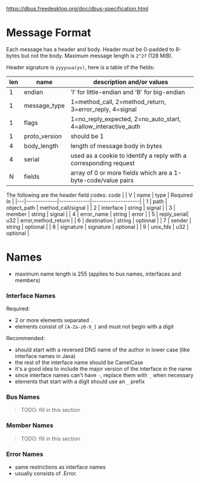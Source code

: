 https://dbus.freedesktop.org/doc/dbus-specification.html

# Message Format

Each message has a header and body.  Header must be 0-padded to 8-bytes but not the body.
Maximum message length is `2^27` (128 MiB).

Header signature is `yyyyuua(yv)`, here is a table of the fields:

|len| name             | description and/or values                                         |
|---|------------------|-------------------------------------------------------------------|
| 1 | endian           | 'l' for little-endian and 'B' for big-endian                      |
| 1 | message_type     | 1=method_call, 2=method_return, 3=error_reply, 4=signal           |
| 1 | flags            | 1=no_reply_expected, 2=no_auto_start, 4=allow_interactive_auth    |
| 1 | proto_version    | should be 1                                                       |
| 4 | body_length      | length of message body in bytes                                   |
| 4 | serial           | used as a cookie to identify a reply with a corresponding request |
| N | fields           | array of 0 or more fields which are a 1-byte-code/value pairs     |

The following are the header field codes:
 code
  |
| V | name        | type        | Required In        |
|---|-------------|-------------|--------------------|
| 1 | path        | object_path | method_call/signal |
| 2 | interface   | string      | signal |
| 3 | member      | string      | signal |
| 4 | error_name  | string      | error |
| 5 | reply_serial| u32         | error,method_return |
| 6 | destination | string      | optional |
| 7 | sender      | string      | optional |
| 8 | signature   | signature   | optional |
| 9 | unix_fds    | u32         | optional |

# Names

* maximum name length is 255 (applies to bus names, interfaces and members)

### Interface Names

Required:

* 2 or more elements separated `.`
* elements consist of `[A-Za-z0-9_]` and must not begin with a digit

Recommended:

* should start with a reversed DNS name of the author in lower case (like interface names in Java)
* the rest of the interface name should be CamelCase
* it's a good idea to include the major version of the interface in the name
* since interface names can't have `-`, replace them with `_` when necessary
* elements that start with a digit should use an `_` prefix

### Bus Names

> TODO: fill in this section

### Member Names

> TODO: fill in this section

### Error Names

* same restrictions as interface names
* usually consists of <interface-name>.Error.<error-name>
